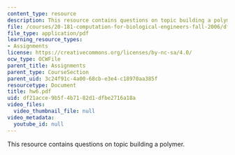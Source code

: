```yaml
---
content_type: resource
description: This resource contains questions on topic building a polymer.
file: /courses/20-181-computation-for-biological-engineers-fall-2006/df21acce9b5f4b7182d1dfbe2716a18a_hw6.pdf
file_type: application/pdf
learning_resource_types:
- Assignments
license: https://creativecommons.org/licenses/by-nc-sa/4.0/
ocw_type: OCWFile
parent_title: Assignments
parent_type: CourseSection
parent_uid: 3c24f91c-4a00-68cb-e3e4-c18970aa385f
resourcetype: Document
title: hw6.pdf
uid: df21acce-9b5f-4b71-82d1-dfbe2716a18a
video_files:
  video_thumbnail_file: null
video_metadata:
  youtube_id: null
---
```

This resource contains questions on topic building a polymer.